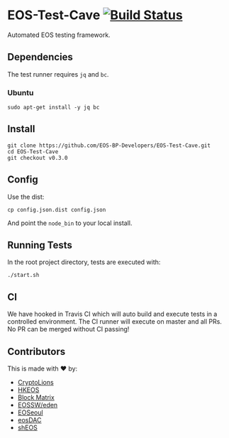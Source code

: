 # EOS-Test-Cave [![Build Status](https://travis-ci.com/EOS-BP-Developers/EOS-Test-Cave.svg?branch=master)](https://travis-ci.com/EOS-BP-Developers/EOS-Test-Cave)

Automated EOS testing framework.

## Dependencies

The test runner requires `jq` and `bc`.

### Ubuntu

```console
sudo apt-get install -y jq bc
```

## Install

```console
git clone https://github.com/EOS-BP-Developers/EOS-Test-Cave.git
cd EOS-Test-Cave
git checkout v0.3.0
```

## Config

Use the dist:

```console
cp config.json.dist config.json
```

And point the `node_bin` to your local install.

## Running Tests

In the root project directory, tests are executed with:

```console
./start.sh
```

## CI

We have hooked in Travis CI which will auto build and execute tests in a controlled environment. The CI runner will execute on master and all PRs. No PR can be merged without CI passing!

## Contributors

This is made with ♥ by:

- [CryptoLions](http://cryptolions.io/)
- [HKEOS](https://www.hkeos.com)
- [Block Matrix](https://blockmatrix.network)
- [EOSSW/eden](https://eossweden.se)
- [EOSeoul](http://eoseoul.io/)
- [eosDAC](https://eosdac.io/)
- [shEOS](https://sheos.org/)
